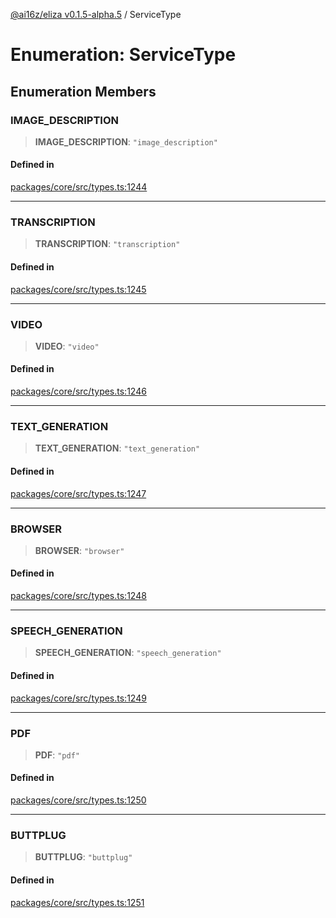 [@ai16z/eliza v0.1.5-alpha.5](../index.md) / ServiceType

# Enumeration: ServiceType

## Enumeration Members

### IMAGE\_DESCRIPTION

> **IMAGE\_DESCRIPTION**: `"image_description"`

#### Defined in

[packages/core/src/types.ts:1244](https://github.com/roschler/eliza/blob/main/packages/core/src/types.ts#L1244)

***

### TRANSCRIPTION

> **TRANSCRIPTION**: `"transcription"`

#### Defined in

[packages/core/src/types.ts:1245](https://github.com/roschler/eliza/blob/main/packages/core/src/types.ts#L1245)

***

### VIDEO

> **VIDEO**: `"video"`

#### Defined in

[packages/core/src/types.ts:1246](https://github.com/roschler/eliza/blob/main/packages/core/src/types.ts#L1246)

***

### TEXT\_GENERATION

> **TEXT\_GENERATION**: `"text_generation"`

#### Defined in

[packages/core/src/types.ts:1247](https://github.com/roschler/eliza/blob/main/packages/core/src/types.ts#L1247)

***

### BROWSER

> **BROWSER**: `"browser"`

#### Defined in

[packages/core/src/types.ts:1248](https://github.com/roschler/eliza/blob/main/packages/core/src/types.ts#L1248)

***

### SPEECH\_GENERATION

> **SPEECH\_GENERATION**: `"speech_generation"`

#### Defined in

[packages/core/src/types.ts:1249](https://github.com/roschler/eliza/blob/main/packages/core/src/types.ts#L1249)

***

### PDF

> **PDF**: `"pdf"`

#### Defined in

[packages/core/src/types.ts:1250](https://github.com/roschler/eliza/blob/main/packages/core/src/types.ts#L1250)

***

### BUTTPLUG

> **BUTTPLUG**: `"buttplug"`

#### Defined in

[packages/core/src/types.ts:1251](https://github.com/roschler/eliza/blob/main/packages/core/src/types.ts#L1251)
